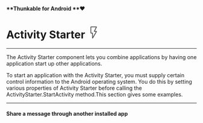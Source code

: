 #### **Thunkable for Android **❤

# Activity Starter ![](/assets/activity-starter-icon.png)

---

The Activity Starter component lets you combine applications by having one application start up other applications.

To start an application with the Activity Starter, you must supply certain control information to the Android operating system. You do this by setting various properties of Activity Starter before calling the ActivityStarter.StartActivity method.This section gives some examples.

---

#### Share a message through another installed app



